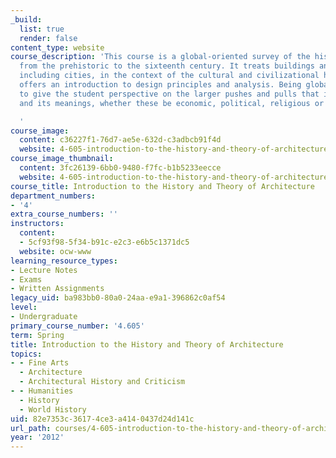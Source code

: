 ```yaml
---
_build:
  list: true
  render: false
content_type: website
course_description: 'This course is a global-oriented survey of the history of architecture,
  from the prehistoric to the sixteenth century. It treats buildings and environments,
  including cities, in the context of the cultural and civilizational history. It
  offers an introduction to design principles and analysis. Being global, it aims
  to give the student perspective on the larger pushes and pulls that influence architecture
  and its meanings, whether these be economic, political, religious or climatic.

  '
course_image:
  content: c36227f1-76d7-ae5e-632d-c3adbcb91f4d
  website: 4-605-introduction-to-the-history-and-theory-of-architecture-spring-2012
course_image_thumbnail:
  content: 3fc26139-6bb0-9480-f7fc-b1b5233eecce
  website: 4-605-introduction-to-the-history-and-theory-of-architecture-spring-2012
course_title: Introduction to the History and Theory of Architecture
department_numbers:
- '4'
extra_course_numbers: ''
instructors:
  content:
  - 5cf93f98-5f34-b91c-e2c3-e6b5c1371dc5
  website: ocw-www
learning_resource_types:
- Lecture Notes
- Exams
- Written Assignments
legacy_uid: ba983bb0-80a0-24aa-e9a1-396862c0af54
level:
- Undergraduate
primary_course_number: '4.605'
term: Spring
title: Introduction to the History and Theory of Architecture
topics:
- - Fine Arts
  - Architecture
  - Architectural History and Criticism
- - Humanities
  - History
  - World History
uid: 82e7353c-3617-4ce3-a414-0437d24d141c
url_path: courses/4-605-introduction-to-the-history-and-theory-of-architecture-spring-2012
year: '2012'
---
```

